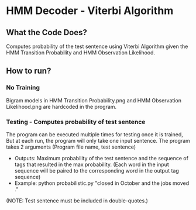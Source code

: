 # HMM Decoder - Viterbi Algorithm

## What the Code Does?
Computes probability of the test sentence using Viterbi Algorithm given the HMM Transition Probability and HMM Observation Likelihood.

## How to run?
### No Training
Bigram models in HMM Transition Probability.png and HMM Observation Likelihood.png are hardcoded in the program.

### Testing - Computes probability of test sentence
The program can be executed multiple times for testing once it is trained, But at each run, the program will only take one input sentence. The program takes 2 arguments (Program file name, test sentence)

  * Outputs: Maximum probability of the test sentence and the sequence of tags that resulted in the max probability. (Each word in the input sequence will be paired to the corresponding word in the output tag sequence)
  * Example: python probabilistic.py "closed in October and the jobs moved ." 

(NOTE: Test sentence must be included in double-quotes.)
